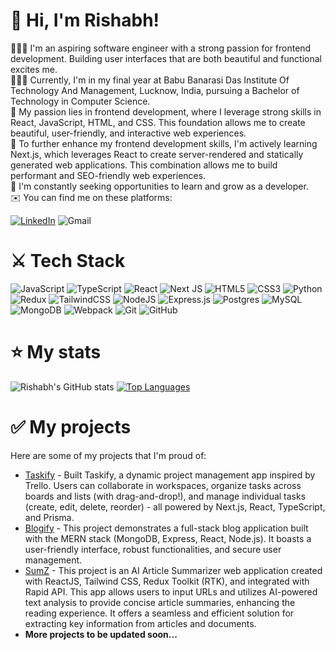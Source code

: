 # 👋 Hi, I'm Rishabh!
👩🏻‍💻 I'm an aspiring software engineer with a strong passion for frontend development. Building user interfaces that are both beautiful and functional excites me.<br/>
👩🏻‍🎓 Currently, I'm in my final year at Babu Banarasi Das Institute Of Technology And Management, Lucknow, India, pursuing a Bachelor of Technology in Computer Science.<br/>
🎨 My passion lies in frontend development, where I leverage strong skills in React, JavaScript, HTML, and CSS. This foundation allows me to create beautiful, user-friendly, and interactive web experiences.<br/>
🌷 To further enhance my frontend development skills, I'm actively learning Next.js, which leverages React to create server-rendered and statically generated web applications. This combination allows me to build performant and SEO-friendly web experiences.<br/>
💭 I'm constantly seeking opportunities to learn and grow as a developer.<br/>
✉️ You can find me on these platforms:

[![LinkedIn](https://img.shields.io/badge/linkedin-%230077B5.svg?style=for-the-badge&logo=linkedin&logoColor=white)](https://linkedin.com/in/rishabhjain2404/)
![Gmail](https://img.shields.io/badge/Gmail-D14836?style=for-the-badge&logo=gmail&logoColor=white)


# ⚔️ Tech Stack

![JavaScript](https://img.shields.io/badge/javascript-%23323330.svg?style=for-the-badge&logo=javascript&logoColor=%23F7DF1E)
![TypeScript](https://img.shields.io/badge/typescript-%23007ACC.svg?style=for-the-badge&logo=typescript&logoColor=white)
![React](https://img.shields.io/badge/react-%2320232a.svg?style=for-the-badge&logo=react&logoColor=%2361DAFB)
![Next JS](https://img.shields.io/badge/Next-black?style=for-the-badge&logo=next.js&logoColor=white)
![HTML5](https://img.shields.io/badge/html5-%23E34F26.svg?style=for-the-badge&logo=html5&logoColor=white)
![CSS3](https://img.shields.io/badge/css3-%231572B6.svg?style=for-the-badge&logo=css3&logoColor=white)
![Python](https://img.shields.io/badge/python-3670A0?style=for-the-badge&logo=python&logoColor=ffdd54)
![Redux](https://img.shields.io/badge/redux-%23593d88.svg?style=for-the-badge&logo=redux&logoColor=white)
![TailwindCSS](https://img.shields.io/badge/tailwindcss-%2338B2AC.svg?style=for-the-badge&logo=tailwind-css&logoColor=white)
![NodeJS](https://img.shields.io/badge/node.js-6DA55F?style=for-the-badge&logo=node.js&logoColor=white)
![Express.js](https://img.shields.io/badge/express.js-%23404d59.svg?style=for-the-badge&logo=express&logoColor=%2361DAFB)
![Postgres](https://img.shields.io/badge/postgres-%23316192.svg?style=for-the-badge&logo=postgresql&logoColor=white)
![MySQL](https://img.shields.io/badge/mysql-4479A1.svg?style=for-the-badge&logo=mysql&logoColor=white)
![MongoDB](https://img.shields.io/badge/MongoDB-%234ea94b.svg?style=for-the-badge&logo=mongodb&logoColor=white)
![Webpack](https://img.shields.io/badge/webpack-%238DD6F9.svg?style=for-the-badge&logo=webpack&logoColor=black)
![Git](https://img.shields.io/badge/git-%23F05033.svg?style=for-the-badge&logo=git&logoColor=white)
![GitHub](https://img.shields.io/badge/github-%23121011.svg?style=for-the-badge&logo=github&logoColor=white)

# ⭐ My stats

![Rishabh's GitHub stats](https://github-readme-stats.vercel.app/api?username=RishabhJain2404&theme=radical&hide_border=false&include_all_commits=true&count_private=true)
[![Top Languages](https://github-readme-stats-sigma-five.vercel.app/api/top-langs/?username=RishabhJain2404&layout=compact&show_icons=true&theme=dark)](https://github.com/RishabhJain2404/github-readme-stats)

# ✅ My projects

Here are some of my projects that I'm proud of:

- [Taskify](https://github.com/RishabhJain2404/taskify-app) - Built Taskify, a dynamic project management app inspired by Trello. Users can collaborate in workspaces, organize tasks across boards and lists (with drag-and-drop!), and manage individual tasks (create, edit, delete, reorder) - all powered by Next.js, React, TypeScript, and Prisma.
- [Blogify](https://github.com/RishabhJain2404/blogify-mern-app) - This project demonstrates a full-stack blog application built with the MERN stack (MongoDB, Express, React, Node.js). It boasts a user-friendly interface, robust functionalities, and secure user management.
- [SumZ](https://github.com/RishabhJain2404/AI-Article-Summarizer-App) - This project is an AI Article Summarizer web application created with ReactJS, Tailwind CSS, Redux Toolkit (RTK), and integrated with Rapid API. This app allows users to input URLs and utilizes AI-powered text analysis to provide concise article summaries, enhancing the reading experience. It offers a seamless and efficient solution for extracting key information from articles and documents.
- <strong>More projects to be updated soon...</strong>
